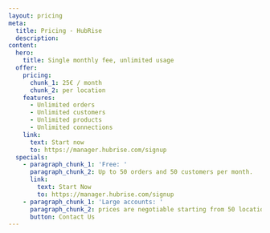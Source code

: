 ```yaml
---
layout: pricing
meta:
  title: Pricing - HubRise
  description:
content:
  hero:
    title: Single monthly fee, unlimited usage
  offer:
    pricing:
      chunk_1: 25€ / month
      chunk_2: per location
    features:
      - Unlimited orders
      - Unlimited customers
      - Unlimited products
      - Unlimited connections
    link:
      text: Start now
      to: https://manager.hubrise.com/signup
  specials:
    - paragraph_chunk_1: 'Free: '
      paragraph_chunk_2: Up to 50 orders and 50 customers per month.
      link:
        text: Start Now
        to: https://manager.hubrise.com/signup
    - paragraph_chunk_1: 'Large accounts: '
      paragraph_chunk_2: prices are negotiable starting from 50 locations.
      button: Contact Us
---
```

